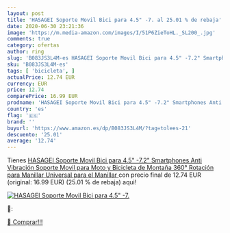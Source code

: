 ```yaml
---
layout: post
title: 'HASAGEI Soporte Movil Bici para 4.5" -7. al 25.01 % de rebaja'
date: 2020-06-30 23:21:36
image: 'https://m.media-amazon.com/images/I/51P6ZieToHL._SL200_.jpg'
comments: true
category: ofertas
author: ring
slug: 'B083JS3L4M-es HASAGEI Soporte Movil Bici para 4.5" -7.2" Smartphones...'
sku: 'B083JS3L4M-es'
tags: [ 'bicicleta', ]
actualPrice: 12.74 EUR
currency: EUR
price: 12.74
comparePrice: 16.99 EUR
prodname: 'HASAGEI Soporte Movil Bici para 4.5" -7.2" Smartphones Anti Vibración Soporte Movil para Moto y Bicicleta de Montaña 360° Rotación para Manillar Universal  para el Manillar '
country: 'es'
flag: '🇪🇸'
brand: ''
buyurl: 'https://www.amazon.es/dp/B083JS3L4M/?tag=tolees-21'
descuento: '25.01'
average: '12.74'
---
```


Tienes [HASAGEI Soporte Movil Bici para 4.5" -7.2" Smartphones Anti Vibración Soporte Movil para Moto y Bicicleta de Montaña 360° Rotación para Manillar Universal  para el Manillar ](https://www.amazon.es/dp/B083JS3L4M/?tag=tolees-21) con precio final de  12.74 EUR (original: 16.99 EUR) (25.01 %  de rebaja) aqui!

[![HASAGEI Soporte Movil Bici para 4.5" -7.](https://m.media-amazon.com/images/I/51P6ZieToHL._SL200_.jpg)](https://www.amazon.es/dp/B083JS3L4M/?tag=tolees-21)

🔎:


[🛒 Comprar!!!](https://www.amazon.es/dp/B083JS3L4M/?tag=tolees-21)
